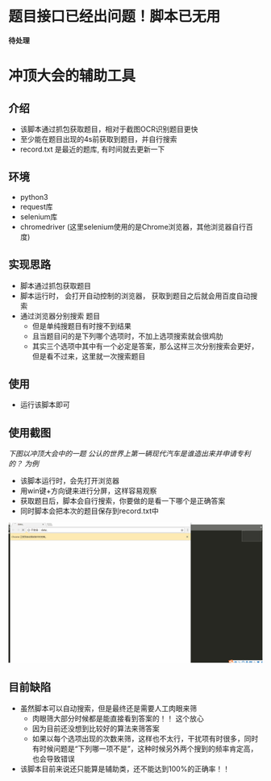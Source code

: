 # 题目接口已经出问题！脚本已无用
**待处理**

# 冲顶大会的辅助工具

## 介绍

- 该脚本通过抓包获取题目，相对于截图OCR识别题目更快
- 至少能在题目出现的4s前获取到题目，并自行搜索
- record.txt 是最近的题库, 有时间就去更新一下

## 环境
- python3
- request库
- selenium库
- chromedriver (这里selenium使用的是Chrome浏览器，其他浏览器自行百度)

## 实现思路

- 脚本通过抓包获取题目
- 脚本运行时， 会打开自动控制的浏览器， 获取到题目之后就会用百度自动搜索
- 通过浏览器分别搜索 题目
    - 但是单纯搜题目有时搜不到结果
    - 且当题目问的是下列哪个选项时，不加上选项搜索就会很鸡肋
    - 其实三个选项中其中有一个必定是答案，那么这样三次分别搜索会更好，但是看不过来，这里就一次搜索题目

## 使用

- 运行该脚本即可

## 使用截图

*下图以冲顶大会中的一题 公认的世界上第一辆现代汽车是谁造出来并申请专利的？ 为例*

- 该脚本运行时，会先打开浏览器
- 用win键+方向键来进行分屏，这样容易观察
- 获取题目后，脚本会自行搜索，你要做的是看一下哪个是正确答案
- 同时脚本会把本次的题目保存到record.txt中

![演示](README_IMG/Demo_IMG.gif)



## 目前缺陷

- 虽然脚本可以自动搜索，但是最终还是需要人工肉眼来筛
    + 肉眼筛大部分时候都是能直接看到答案的！！ 这个放心
    + 因为目前还没想到比较好的算法来筛答案
    + 如果以每个选项出现的次数来筛，这样也不太行，干扰项有时很多，同时有时候问题是“下列哪一项不是”，这种时候另外两个搜到的频率肯定高，也会导致错误
- 该脚本目前来说还只能算是辅助类，还不能达到100%的正确率！！
